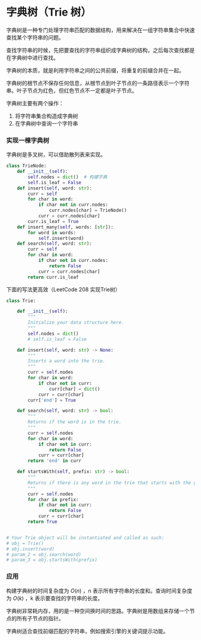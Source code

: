 # 字典树（Trie 树）

字典树是一种专门处理字符串匹配的数据结构，用来解决在一组字符串集合中快速查找某个字符串的问题。

查找字符串的时候，先把要查找的字符串组织成字典树的结构，之后每次查找都是在字典树中进行查找。

字典树的本质，就是利用字符串之间的公共前缀，将重复的前缀合并在一起。

字典树的根节点不保存任何信息，从根节点到叶子节点的一条路径表示一个字符串。叶子节点为红色，但红色节点不一定都是叶子节点。

字典树主要有两个操作：

1. 将字符串集合构造成字典树
2. 在字典树中查询一个字符串

### 实现一棵字典树

字典树是多叉树，可以借助散列表来实现。

```python
class TrieNode:
    def __init__(self):
        self.nodes = dict()  # 构建字典
        self.is_leaf = False
    def insert(self, word: str):  
        curr = self
        for char in word:
            if char not in curr.nodes:
                curr.nodes[char] = TrieNode()
            curr = curr.nodes[char]
        curr.is_leaf = True
    def insert_many(self, words: [str]):
        for word in words:
            self.insert(word)
    def search(self, word: str):
        curr = self
        for char in word:
            if char not in curr.nodes:
                return False
            curr = curr.nodes[char]
        return curr.is_leaf
```

下面的写法更高效（LeetCode 208 实现Trie树）

```python
class Trie:

    def __init__(self):
        """
        Initialize your data structure here.
        """
        self.nodes = dict()
        # self.is_leaf = False

    def insert(self, word: str) -> None:
        """
        Inserts a word into the trie.
        """
        curr = self.nodes
        for char in word:
            if char not in curr:
                curr[char] = dict()
            curr = curr[char]
        curr['end'] = True

    def search(self, word: str) -> bool:
        """
        Returns if the word is in the trie.
        """
        curr = self.nodes
        for char in word:
            if char not in curr:
                return False
            curr = curr[char]
        return 'end' in curr

    def startsWith(self, prefix: str) -> bool:
        """
        Returns if there is any word in the trie that starts with the given prefix.
        """
        curr = self.nodes
        for char in prefix:
            if char not in curr:
                return False
            curr = curr[char]
        return True


# Your Trie object will be instantiated and called as such:
# obj = Trie()
# obj.insert(word)
# param_2 = obj.search(word)
# param_3 = obj.startsWith(prefix)
```



### 应用

构建字典树的时间复杂度为 $O(n)$ ，n 表示所有字符串的长度和。查询时间复杂度为 $O(k)$ ，k 表示要查找的字符串的长度。

字典树非常耗内存，用的是一种空间换时间的思路。字典树是用数组来存储一个节点的所有子节点的指针。

字典树适合查找前缀匹配的字符串，例如搜索引擎的关键词提示功能。